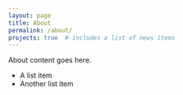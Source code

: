 ```yaml
---
layout: page
title: About
permalink: /about/
projects: true  # includes a list of news items
---
```


About content goes here.

* A list item
* Another list item

